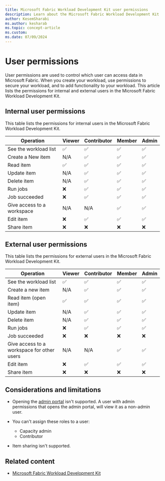 ```yaml
---
title: Microsoft Fabric Workload Development Kit user permissions
description: Learn about the Microsoft Fabric Workload Development Kit user permissions and review a list of permissions for internal and external users.
author: KesemSharabi
ms.author: kesharab
ms.topic: concept-article
ms.custom:
ms.date: 07/09/2024
---
```


# User permissions

User permissions are used to control which user can access data in Microsoft Fabric. When you create your workload, use permissions to secure your workload, and to add functionality to your workload. This article lists the permissions for internal and external users in the Microsoft Fabric Workload Development Kit.

## Internal user permissions

This table lists the permissions for internal users in the Microsoft Fabric Workload Development Kit.

| Operation | Viewer | Contributor | Member | Admin |
|--|--|--|--|--|
| See the workload list | &#x2705; | &#x2705; | &#x2705; | &#x2705; |
| Create a New item | N/A | &#x2705; | &#x2705; | &#x2705; |
| Read item | &#x2705; | &#x2705; | &#x2705; | &#x2705; |
| Update item | N/A | &#x2705; | &#x2705; | &#x2705; |
| Delete item | N/A | &#x2705; | &#x2705; | &#x2705; |
| Run jobs | &#x274C; | &#x2705; | &#x2705; | &#x2705; |
| Job succeeded | &#x274C; | &#x2705; | &#x2705; | &#x2705; |
| Give access to a workspace | N/A | N/A | &#x2705; | &#x2705; |
| Edit item | &#x274C; | &#x2705; | &#x2705; | &#x2705; |
| Share item | &#x274C; | &#x274C; | &#x274C; | &#x274C; |

## External user permissions

This table lists the permissions for external users in the Microsoft Fabric Workload Development Kit.

| Operation | Viewer | Contributor | Member | Admin |
|--|--|--|--|--|
| See the workload list |&#x2705;|&#x2705;|&#x2705;|&#x2705;|
| Create a new item |N/A|&#x2705;|&#x2705;|&#x2705;|
| Read item (open item) |&#x2705;|&#x2705;|&#x2705;|&#x2705;|
| Update item |N/A|&#x2705;|&#x2705;|&#x2705;|
| Delete item |N/A|&#x2705;|&#x2705;|&#x2705;|
| Run jobs |&#x274C;|&#x2705;|&#x2705;|&#x2705;|
| Job succeeded |&#x274C;|&#x274C;|&#x274C;|&#x274C;|
| Give access to a workspace for other users |N/A|N/A|&#x2705;|&#x2705;|
| Edit item |&#x274C;|&#x2705;|&#x2705;|&#x2705;|
| Share item |&#x274C;|&#x274C;|&#x274C;|&#x274C;|

## Considerations and limitations

* Opening the [admin portal](../admin/admin-center.md) isn't supported. A user with admin permissions that opens the admin portal, will view it as a non-admin user.

* You can't assign these roles to a user:
    * Capacity admin
    * Contributor

* Item sharing isn't supported.

## Related content

* [Microsoft Fabric Workload Development Kit](development-kit-overview.md)

